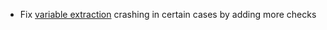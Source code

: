 * Fix [variable extraction](snippets/python#content-full-content-variable) crashing in certain cases by adding more checks 
